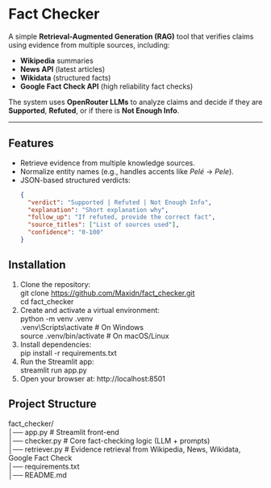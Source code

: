 # Fact Checker  

A simple **Retrieval-Augmented Generation (RAG)** tool that verifies claims using evidence from multiple sources, including:  

- **Wikipedia** summaries  
- **News API** (latest articles)  
- **Wikidata** (structured facts)  
- **Google Fact Check API** (high reliability fact checks)  

The system uses **OpenRouter LLMs** to analyze claims and decide if they are **Supported**, **Refuted**, or if there is **Not Enough Info**.  

---

## Features
- Retrieve evidence from multiple knowledge sources.  
- Normalize entity names (e.g., handles accents like *Pelé* → *Pele*).  
- JSON-based structured verdicts:  
  ```json
  {
    "verdict": "Supported | Refuted | Not Enough Info",
    "explanation": "Short explanation why",
    "follow_up": "If refuted, provide the correct fact",
    "source_titles": ["List of sources used"],
    "confidence": "0-100"
  }

## Installation
1. Clone the repository: <br> 
   git clone https://github.com/Maxidn/fact_checker.git <br>
   cd fact_checker
2. Create and activate a virtual environment:<br>
   python -m venv .venv <br>
  .venv\Scripts\activate   # On Windows <br>
   source .venv/bin/activate # On macOS/Linux <br>
3. Install dependencies: <br>
   pip install -r requirements.txt
4. Run the Streamlit app: <br>
  streamlit run app.py
5. Open your browser at: http://localhost:8501

## Project Structure
fact_checker/<br>
│── app.py         # Streamlit front-end<br> 
│── checker.py     # Core fact-checking logic (LLM + prompts)<br>
│── retriever.py   # Evidence retrieval from Wikipedia, News, Wikidata, Google Fact Check<br>
│── requirements.txt<br>
│── README.md



